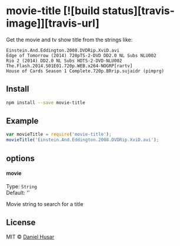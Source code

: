 # movie-title [![build status][travis-image]][travis-url]

Get the movie and tv show title from the strings like:

```
Einstein.And.Eddington.2008.DVDRip.XviD.avi
Edge of Tomorrow (2014) 720pTS-2-DVD DD2.0 NL Subs NLU002
Rio 2 (2014) DD2.0 NL Subs HDTS-2-DVD-NLU002
The.Flash.2014.S01E01.720p.WEB.x264-NOGRP[rartv]
House of Cards Season 1 Complete.720p.BRrip.sujaidr (pimprg)
```

## Install

```bash
npm install --save movie-title
```

## Example

```javascript
var movieTitle = require('movie-title');
movieTitle('Einstein.And.Eddington.2008.DVDRip.XviD.avi');
```

## options

#### movie

Type: `String`  
Default: ''

Movie string to search for a title

## License

MIT © [Daniel Husar](https://github.com/danielhusar)
